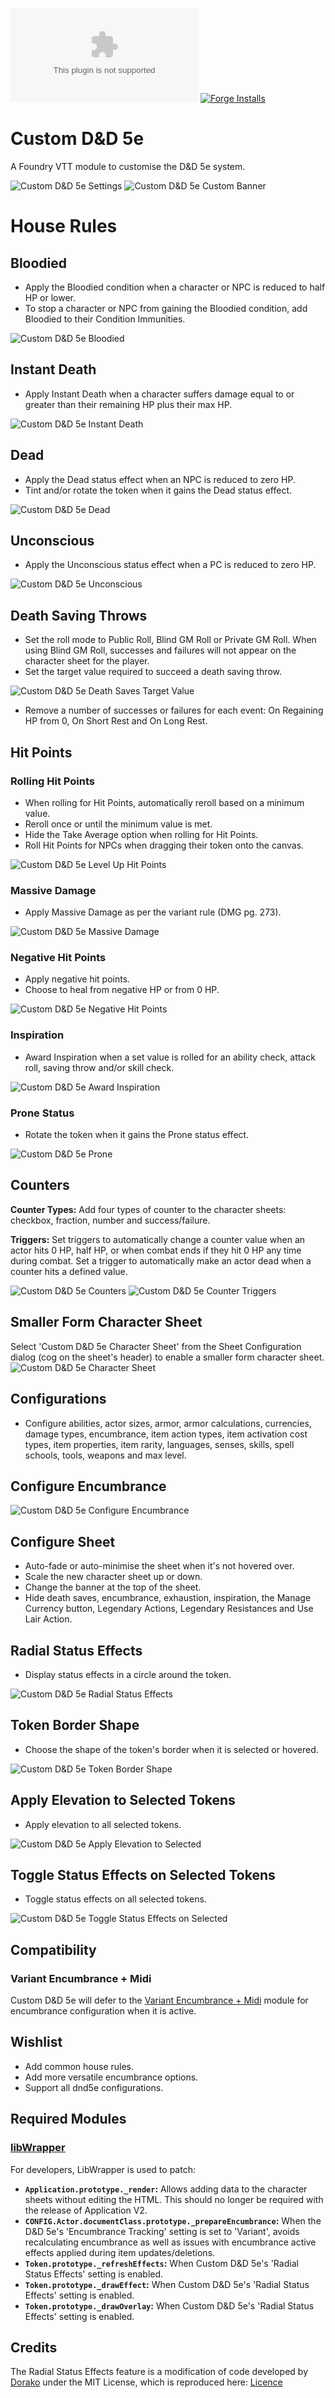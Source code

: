 ![Downloads](https://img.shields.io/github/downloads/Larkinabout/fvtt-custom-dnd5e/latest/module.zip?color=2b82fc&label=DOWNLOADS&style=for-the-badge) [![Forge Installs](https://img.shields.io/badge/dynamic/json?label=Forge%20Installs&query=package.installs&suffix=%25&url=https%3A%2F%2Fforge-vtt.com%2Fapi%2Fbazaar%2Fpackage%2Fcustom-dnd5e&colorB=448d34&style=for-the-badge)](https://forge-vtt.com/bazaar#package=custom-dnd5e)

# Custom D&D 5e

A Foundry VTT module to customise the D&D 5e system.

![Custom D&D 5e Settings](./.github/readme/custom-dnd5e-settings.png)
![Custom D&D 5e Custom Banner](./.github/readme/custom-dnd5e-custom-banner.png)

# House Rules
## Bloodied
- Apply the Bloodied condition when a character or NPC is reduced to half HP or lower.
- To stop a character or NPC from gaining the Bloodied condition, add Bloodied to their Condition Immunities.

![Custom D&D 5e Bloodied](./.github/readme/custom-dnd5e-bloodied.gif)

## Instant Death
- Apply Instant Death when a character suffers damage equal to or greater than their remaining HP plus their max HP.

![Custom D&D 5e Instant Death](./.github/readme/custom-dnd5e-instant-death.gif)

## Dead
- Apply the Dead status effect when an NPC is reduced to zero HP.
- Tint and/or rotate the token when it gains the Dead status effect.

![Custom D&D 5e Dead](./.github/readme/custom-dnd5e-dead.gif)

## Unconscious
- Apply the Unconscious status effect when a PC is reduced to zero HP.

![Custom D&D 5e Unconscious](./.github/readme/custom-dnd5e-unconscious.gif)

## Death Saving Throws
- Set the roll mode to Public Roll, Blind GM Roll or Private GM Roll. When using Blind GM Roll, successes and failures will not appear on the character sheet for the player.
- Set the target value required to succeed a death saving throw.

![Custom D&D 5e Death Saves Target Value](./.github/readme/custom-dnd5e-death-saves-target-value.png)

- Remove a number of successes or failures for each event: On Regaining HP from 0, On Short Rest and On Long Rest.

## Hit Points
### Rolling Hit Points
- When rolling for Hit Points, automatically reroll based on a minimum value.
- Reroll once or until the minimum value is met.
- Hide the Take Average option when rolling for Hit Points.
- Roll Hit Points for NPCs when dragging their token onto the canvas.

![Custom D&D 5e Level Up Hit Points](./.github/readme/custom-dnd5e-level-up-hit-points.png)

### Massive Damage
- Apply Massive Damage as per the variant rule (DMG pg. 273).

![Custom D&D 5e Massive Damage](./.github/readme/custom-dnd5e-massive-damage.gif)

### Negative Hit Points
- Apply negative hit points.
- Choose to heal from negative HP or from 0 HP.

![Custom D&D 5e Negative Hit Points](./.github/readme/custom-dnd5e-negative-hit-points.png)

### Inspiration
- Award Inspiration when a set value is rolled for an ability check, attack roll, saving throw and/or skill check.

![Custom D&D 5e Award Inspiration](./.github/readme/custom-dnd5e-award-inspiration.png)

### Prone Status
- Rotate the token when it gains the Prone status effect.

![Custom D&D 5e Prone](./.github/readme/custom-dnd5e-prone-rotation.gif)

## Counters
**Counter Types:** Add four types of counter to the character sheets: checkbox, fraction, number and success/failure.

**Triggers:** Set triggers to automatically change a counter value when an actor hits 0 HP, half HP, or when combat ends if they hit 0 HP any time during combat. Set a trigger to automatically make an actor dead when a counter hits a defined value.

![Custom D&D 5e Counters](./.github/readme/custom-dnd5e-counters.gif)
![Custom D&D 5e Counter Triggers](./.github/readme/custom-dnd5e-counter-triggers.png)

## Smaller Form Character Sheet
Select 'Custom D&D 5e Character Sheet' from the Sheet Configuration dialog (cog on the sheet's header) to enable a smaller form character sheet.
![Custom D&D 5e Character Sheet](./.github/readme/custom-dnd5e-character-sheet.png)

## Configurations
- Configure abilities, actor sizes, armor, armor calculations, currencies, damage types, encumbrance, item action types, item activation cost types, item properties, item rarity, languages, senses, skills, spell schools, tools, weapons and max level.

## Configure Encumbrance
![Custom D&D 5e Configure Encumbrance](./.github/readme/custom-dnd5e-configure-encumbrance.png)

## Configure Sheet
- Auto-fade or auto-minimise the sheet when it's not hovered over.
- Scale the new character sheet up or down.
- Change the banner at the top of the sheet.
- Hide death saves, encumbrance, exhaustion, inspiration, the Manage Currency button, Legendary Actions, Legendary Resistances and Use Lair Action.

## Radial Status Effects
- Display status effects in a circle around the token.

![Custom D&D 5e Radial Status Effects](./.github/readme/custom-dnd5e-radial-status-effects.png)

## Token Border Shape
- Choose the shape of the token's border when it is selected or hovered.

![Custom D&D 5e Token Border Shape](./.github/readme/custom-dnd5e-token-border-shape.png)

## Apply Elevation to Selected Tokens
- Apply elevation to all selected tokens.

![Custom D&D 5e Apply Elevation to Selected](./.github/readme/custom-dnd5e-apply-elevation-to-selected.gif)

## Toggle Status Effects on Selected Tokens
- Toggle status effects on all selected tokens.

![Custom D&D 5e Toggle Status Effects on Selected](./.github/readme/custom-dnd5e-toggle-status-effects-on-selected.gif)

## Compatibility
### Variant Encumbrance + Midi
Custom D&D 5e will defer to the [Variant Encumbrance + Midi](https://foundryvtt.com/packages/variant-encumbrance-dnd5e) module for encumbrance configuration when it is active.

## Wishlist
- Add common house rules.
- Add more versatile encumbrance options.
- Support all dnd5e configurations.

## Required Modules
### [libWrapper](https://foundryvtt.com/packages/lib-wrapper)
For developers, LibWrapper is used to patch:
- **`Application.prototype._render`:** Allows adding data to the character sheets without editing the HTML. This should no longer be required with the release of Application V2.
- **`CONFIG.Actor.documentClass.prototype._prepareEncumbrance`:** When the D&D 5e's 'Encumbrance Tracking' setting is set to 'Variant', avoids recalculating encumbrance as well as issues with encumbrance active effects applied during item updates/deletions.
- **`Token.prototype._refreshEffects`:** When Custom D&D 5e's 'Radial Status Effects' setting is enabled.
- **`Token.prototype._drawEffect`:** When Custom D&D 5e's 'Radial Status Effects' setting is enabled.
- **`Token.prototype._drawOverlay`:** When Custom D&D 5e's 'Radial Status Effects' setting is enabled.

## Credits
The Radial Status Effects feature is a modification of code developed by [Dorako](https://github.com/Dorako) under the MIT License, which is reproduced here: [Licence](./scripts/radial-status-effects.js)